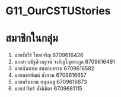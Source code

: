 # G11_OurCSTUStories

# สมาชิกในกลุ่ม
1. นายชัชวีร์ ไทยเจริญ 6709616426
2. นางสาวณัฐศิกาญจน์ จงภิญโญตระกูล 6709616491
3. นายนันทภพ ชนชอบธรรม 6709616582
4. นายพชรพัฒน์ สังยวน 6709616657 
5. นายพรินทาน หนุนนชู 6709616673
6. นายปวริศร์ มั่งนิมิตร 6709681115